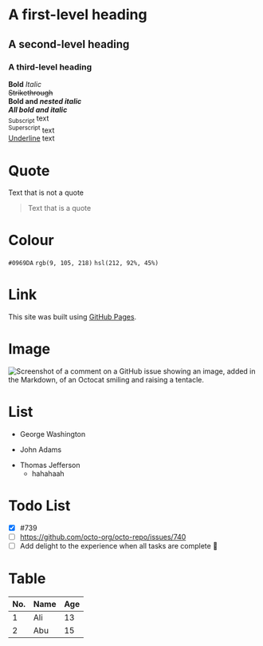 # A first-level heading
## A second-level heading
### A third-level heading
**Bold**
_Italic_  
~~Strikethrough~~  
**Bold and _nested italic_**  
***All bold and italic***  
<sub>Subscript</sub> text  
<sup>Superscript</sup> text  
<ins>Underline</ins> text  

# Quote
Text that is not a quote
> Text that is a quote

# Colour
`#0969DA`
`rgb(9, 105, 218)`
`hsl(212, 92%, 45%)`

# Link
This site was built using [GitHub Pages](https://pages.github.com/).

# Image
![Screenshot of a comment on a GitHub issue showing an image, added in the Markdown, of an Octocat smiling and raising a tentacle.](https://myoctocat.com/assets/images/base-octocat.svg)

# List
- George Washington
* John Adams
+ Thomas Jefferson
  - hahahaah

# Todo List
- [X] #739
- [ ] https://github.com/octo-org/octo-repo/issues/740
- [ ] Add delight to the experience when all tasks are complete :tada:

# Table
| No. | Name | Age |
| --- | --- | --- |
| 1 | Ali | 13 |
| 2 | Abu | 15 |

